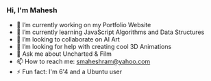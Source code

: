 ### Hi, I'm Mahesh

- 🔭 I’m currently working on my Portfolio Website
- 🌱 I’m currently learning JavaScript Algorithms and Data Structures
- 👯 I’m looking to collaborate on AI Art
- 🤔 I’m looking for help with creating cool 3D Animations
- 💬 Ask me about Uncharted & Film
- 📫 How to reach me: smaheshram@yahoo.com
- ⚡ Fun fact: I'm 6'4 and a Ubuntu user
